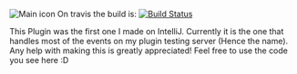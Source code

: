 ![Main icon](http://goo.gl/ByoYVf)
On travis the build is: [![Build Status](https://travis-ci.org/boomboompower/TestServCore-Old.svg?branch=master)](https://travis-ci.org/boomboompower/TestServCore-Old)


This Plugin was the first one I made on IntelliJ. Currently it is the one that handles most of the events on my plugin testing server (Hence the name). Any help with making this is greatly appreciated! Feel free to use the code you see here :D 
